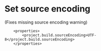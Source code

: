 # Set source encoding
(Fixes missing source encoding warning)
```
    <properties>
        <project.build.sourceEncoding>UTF-8</project.build.sourceEncoding>
    </properties>
```
